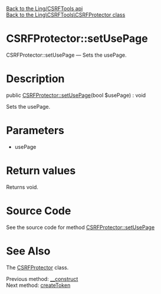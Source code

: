 [Back to the Ling/CSRFTools api](https://github.com/lingtalfi/CSRFTools/blob/master/doc/api/Ling/CSRFTools.md)<br>
[Back to the Ling\CSRFTools\CSRFProtector class](https://github.com/lingtalfi/CSRFTools/blob/master/doc/api/Ling/CSRFTools/CSRFProtector.md)


CSRFProtector::setUsePage
================



CSRFProtector::setUsePage — Sets the usePage.




Description
================


public [CSRFProtector::setUsePage](https://github.com/lingtalfi/CSRFTools/blob/master/doc/api/Ling/CSRFTools/CSRFProtector/setUsePage.md)(bool $usePage) : void




Sets the usePage.




Parameters
================


- usePage

    


Return values
================

Returns void.








Source Code
===========
See the source code for method [CSRFProtector::setUsePage](https://github.com/lingtalfi/CSRFTools/blob/master/CSRFProtector.php#L142-L145)


See Also
================

The [CSRFProtector](https://github.com/lingtalfi/CSRFTools/blob/master/doc/api/Ling/CSRFTools/CSRFProtector.md) class.

Previous method: [__construct](https://github.com/lingtalfi/CSRFTools/blob/master/doc/api/Ling/CSRFTools/CSRFProtector/__construct.md)<br>Next method: [createToken](https://github.com/lingtalfi/CSRFTools/blob/master/doc/api/Ling/CSRFTools/CSRFProtector/createToken.md)<br>

